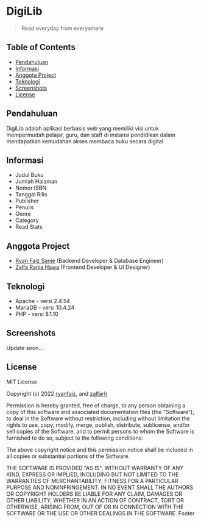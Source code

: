 # DigiLib
> Read everyday from everywhere

## Table of Contents
* [Pendahuluan](#pendahuluan)
* [Informasi](#informasi)
* [Anggota Project](#anggota-project)
* [Teknologi](#teknologi)
* [Screenshots](#screenshots)
* [License](#license)

## Pendahuluan
DigiLib adalah aplikasi berbasis web yang memiliki visi untuk mempermudah pelajar, guru, dan staff di instansi pendidikan dalam mendapatkan kemudahan akses membaca buku secara digital

## Informasi
- Judul Buku
- Jumlah Halaman
- Nomor ISBN
- Tanggal Rilis
- Publisher
- Penulis
- Genre
- Category
- Read Stats

## Anggota Project
- [Ryan Faiz Sanie](https://github.com/ryanfaiz) (Backend Developer & Database Engineer)
- [Zalfa Rania Hawa](https://github.com/zalfarh) (Frontend Developer & UI Designer)

## Teknologi
- Apache - versi 2.4.54
- MariaDB - versi 10.4.24
- PHP - versi 8.1.10

## Screenshots
Update soon...

## License
MIT License

Copyright (c) 2022 [ryanfaiz](https://github.com/ryanfaiz), and [zalfarh](https://github.com/zalfarh)

Permission is hereby granted, free of charge, to any person obtaining a copy of this software and associated documentation files (the "Software"), to deal in the Software without restriction, including without limitation the rights to use, copy, modify, merge, publish, distribute, sublicense, and/or sell copies of the Software, and to permit persons to whom the Software is furnished to do so, subject to the following conditions:

The above copyright notice and this permission notice shall be included in all copies or substantial portions of the Software.

THE SOFTWARE IS PROVIDED "AS IS", WITHOUT WARRANTY OF ANY KIND, EXPRESS OR IMPLIED, INCLUDING BUT NOT LIMITED TO THE WARRANTIES OF MERCHANTABILITY, FITNESS FOR A PARTICULAR PURPOSE AND NONINFRINGEMENT. IN NO EVENT SHALL THE AUTHORS OR COPYRIGHT HOLDERS BE LIABLE FOR ANY CLAIM, DAMAGES OR OTHER LIABILITY, WHETHER IN AN ACTION OF CONTRACT, TORT OR OTHERWISE, ARISING FROM, OUT OF OR IN CONNECTION WITH THE SOFTWARE OR THE USE OR OTHER DEALINGS IN THE SOFTWARE.
Footer
